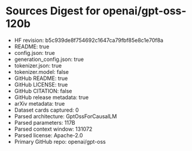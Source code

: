 # Sources Digest for openai/gpt-oss-120b
- HF revision: b5c939de8f754692c1647ca79fbf85e8c1e70f8a
- README: true
- config.json: true
- generation_config.json: true
- tokenizer.json: true
- tokenizer.model: false
- GitHub README: true
- GitHub LICENSE: true
- GitHub CITATION: false
- GitHub release metadata: true
- arXiv metadata: true
- Dataset cards captured: 0
- Parsed architecture: GptOssForCausalLM
- Parsed parameters: 117B
- Parsed context window: 131072
- Parsed license: Apache-2.0
- Primary GitHub repo: openai/gpt-oss
